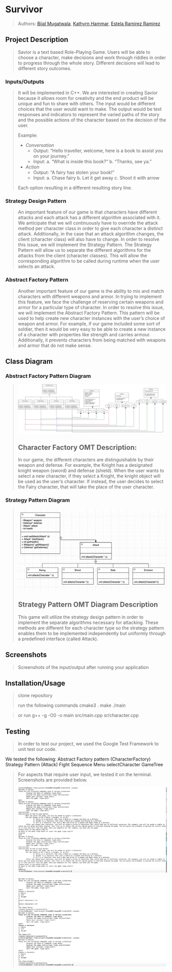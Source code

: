 # Survivor

  > Authors: [Bijal Mugatwala](https://github.com/bijalm), [Kathyrn Hammar](https://github.com/khamm004), [Estela Ramirez Ramirez](https://github.com/estela-ramirez)

## Project Description
 > Savior is a text based Role-Playing Game. Users will be able to choose a character, make decisions and work through riddles in order to progress through the whole story. Different decisions will lead to different story outcomes. 

### Inputs/Outputs
 > It will be implemented in C++. We are interested in creating Savior because it allows room for creativity and the end product will be unique and fun to share with others. The input would be different choices that the user would want to make. The output would be text responses and indicators to represent the varied paths of the story and the possible actions of the character based on the decision of the user.
 >
 > Example: 
 >  * *Conversation*
 >     * Output: “Hello traveller, welcome, here is a book to assist you on your journey.”
 >     * Input: a. “What is inside this book?” b. “Thanks, see ya.”
 >  * *Action*
 >    * Output: “A fairy has stolen your book!”
 >    * Input: a. Chase fairy b. Let it get away c. Shoot it with arrow
 >
 > Each option resulting in a different resulting story line.


### Strategy Design Pattern
> An important feature of our game is that characters have different attacks and each attack has a different algorithm associated with it. We anticipate that we will continuously have to override the attack method per character class in order to give each character a distinct attack. Additionally, in the case that an attack algorithm changes, the client (character class) will also have to change. In order to resolve this issue, we will implement the Strategy Pattern. The Strategy Pattern will allow us to separate the different algorithms for the attacks from the client (character classes). This will allow the corresponding algorithm to be called during runtime when the user selects an attack. 

### Abstract Factory Pattern
> Another important feature of our game is the ability to mix and match characters with different weapons and armor. In trying to implement this feature, we face the challenge of reserving certain weapons and armor for a particular type of character. In order to resolve this issue, we will implement the Abstract Factory Pattern. This pattern will be used to help create new character instances with the user’s choice of weapon and armor. For example, if our game included some sort of soldier, then it would be very easy to be able to create a new instance of a character with properties like strength and carries armour. Additionally, it prevents characters from being matched with weapons and armor that do not make sense. 

## Class Diagram
  ### Abstract Factory Pattern Diagram 
  >![Screenshot](OMT-AbstractFactory.jpg)
  > ## Character Factory OMT Description:
  > In our game, the different characters are distinguishable by their weapon and defense. For example, the Knight has a designated knight weapon (sword) and defense (shield). When the user wants to select a new character, if they select a Knight, the knight object will be used as the user’s character. If instead, the user decides to select the Fairy character, that will take the place of the user character.
  ### Strategy Pattern Diagram
  >![Screenshot](OMT-Strategy.jpg)
  > ## Strategy Pattern OMT Diagram Description
  > This game will utilize the strategy design pattern in order to implement the separate algorithms necessary for attacking. These methods are different for each character type so the strategy pattern enables them to be implemented independently but uniformly through a predefined interface (called Attack).  
 
 ## Screenshots
 > Screenshots of the input/output after running your application
 ## Installation/Usage
 > clone repository
 > 
 > run the following commands
 > cmake3  .
 > make
 > ./main
 
 > or run
 > g++ -g -O0 -o main src/main.cpp sr/character.cpp
 > 
 ## Testing
 > In order to test our project, we used the Google Test Framework to unit test our code. 
 
  We tested the following: 
  Abstract Factory pattern (CharacterFactory)
  Strategy Pattern (Attack)
  Fight Sequence
  Menu
  selectCharacter 
  GameTree
  
 > For aspects that require user input, we tested it on the terminal. Screenshots are provided below.
 > 
 >![Screenshot](test1.png)
 >
 >![Screenshot](test3.png)
